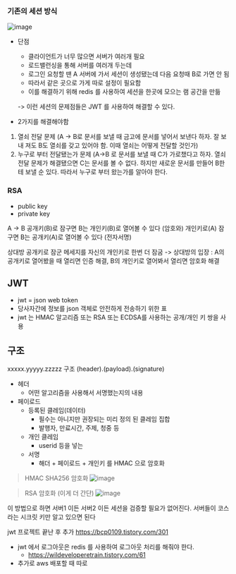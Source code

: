 
### 기존의 세션 방식
![image](https://user-images.githubusercontent.com/97269799/224673072-0af41a45-3830-4667-aecc-ff567c62203d.png)

* 단점
  * 클라이언트가 너무 많으면 서버가 여러개 필요
  * 로드밸런싱을 통해 서버를 여러개 두는데
  * 로그인 요청할 땐 A 서버에 가서 세션이 생성됐는데 다음 요청때 B로 가면 안 됨
  * 따라서 같은 곳으로 가게 따로 설정이 필요함
  * 이를 해결하기 위해 redis 를 사용하여 세션을 한곳에 모으는 램 공간을 만듦
  
  -> 이런 세션의 문제점들은 JWT 를 사용하여 해결할 수 있다.
  
* 2가지를 해결해야함
1. 열쇠 전달 문제 (A -> B로 문서를 보낼 때 금고에 문서를 넣어서 보낸다 하자. 잘 보내 져도 B도 열쇠를 갖고 있어야 함. 이때 열쇠는 어떻게 전달할 것인가)
2. 누구로 부터 전달됐는가 문제 (A->B 로 문서를 보낼 때 C가 가로챘다고 하자. 열쇠 전달 문제가 해결됐으면 C는 문서를 볼 수 없다. 하지만 새로운 문서를 만들어 B한테 보낼 순 있다. 따라서 누구로 부터 왔는가를 알아야 한다.


### RSA
* public key
* private key

A -> B
공개키(B)로 잠구면 B는 개인키(B)로 열어볼 수 있다 (암호와)
개인키로(A) 잠구면 B는 공개키(A)로 열어볼 수 있다 (전자서명)

상대방 공개키로 잠군 메세지를 자신의 개인키로 한번 더 잠굼
-> 상대방의 입장 : A의 공개키로 열어봤을 때 열리면 인증 해결, B의 개인키로 열어봐서 열리면 암호화 해결


## JWT
* jwt = json web token
* 당사자간에 정보를 json 객체로 안전하게 전송하기 위한 표
* jwt 는 HMAC 알고리즘 또는 RSA 또는 ECDSA를 사용하는 공개/개인 키 쌍을 사용

## 구조
xxxxx.yyyyy.zzzzz 구조
(header).(payload).(signature)


* 헤더
  * 어떤 알고리즘을 사용해서 서명했는지의 내용
* 페이로드
  * 등록된 클레임(데이터)
    * 필수는 아니지만 권장되는 미리 정의 된 클레임 집합
    * 발행자, 만료시간, 주제, 청중 등
  * 개인 클레임
    * userid 등을 넣는 
  * 서명
    * 해더 + 페이로드 + 개인키 를 HMAC 으로 암호화
> HMAC SHA256 암호화
![image](https://user-images.githubusercontent.com/97269799/224692628-c7dca5f8-be0a-41f3-8426-3452b4052db1.png)


> RSA 암호화 (이게 더 간단)
![image](https://user-images.githubusercontent.com/97269799/224692981-56099a8a-24bc-4f5a-9343-ce25e5e8aa7c.png)


이 방법으로 하면 서버1 이든 서버2 이든 세션을 검증할 필요가 없어진다. 
서버들이 코스라는 시크릿 키만 알고 있으면 된다

jwt 프로젝트 끝난 후 추가 
https://bcp0109.tistory.com/301


* jwt 에서 로그아웃은 redis 를 사용하여 로그아웃 처리를 해줘야 한다.
  * https://wildeveloperetrain.tistory.com/61
* 추가로 aws 배포할 때 따로 
